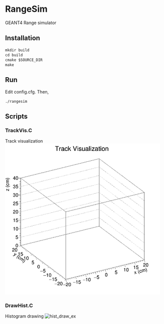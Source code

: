 # RangeSim
GEANT4 Range simulator

## Installation
```
mkdir build
cd build
cmake $SOURCE_DIR
make
```

## Run
Edit config.cfg. Then,
```
./rangesim
```

## Scripts
### TrackVis.C
Track visualization
![track_vis_ex](./scripts/trackVisExample.gif "TrackVis.C Example result")

### DrawHist.C
Histogram drawing
![hist_draw_ex](./scripts/histExamplepng "DrawHist.C Example result")
